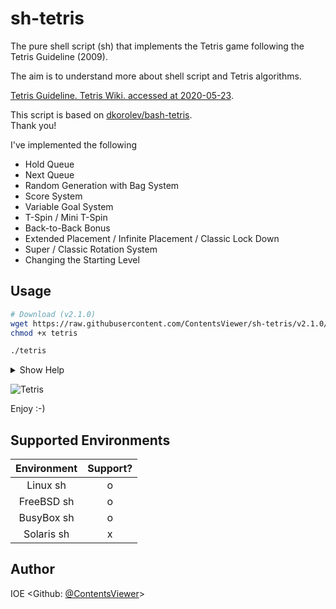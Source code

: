 # sh-tetris

The pure shell script (sh) that implements the Tetris game following the Tetris Guideline (2009).

The aim is to understand more about shell script and Tetris algorithms.

[Tetris Guideline. Tetris Wiki. accessed at 2020-05-23](https://tetris.fandom.com/wiki/Tetris_Guideline).

This script is based on [dkorolev/bash-tetris](https://github.com/dkorolev/bash-tetris).<br>
Thank you!

I've implemented the following

* Hold Queue
* Next Queue
* Random Generation with Bag System
* Score System
* Variable Goal System
* T-Spin / Mini T-Spin
* Back-to-Back Bonus
* Extended Placement / Infinite Placement / Classic Lock Down
* Super / Classic Rotation System
* Changing the Starting Level

## Usage

```sh
# Download (v2.1.0)
wget https://raw.githubusercontent.com/ContentsViewer/sh-tetris/v2.1.0/tetris
chmod +x tetris

./tetris
```

<details>
<summary>Show Help</summary>

```shellsession
$ ./tetris -h

Usage: tetris [options]

Options:
 -d, --debug          debug mode
 -l, --level <LEVEL>  game level (default=1). range from 1 to 15
 --rotation <MODE>    use 'Super' or 'Classic' rotation system
                      MODE can be 'super'(default) or 'classic'
 --lockdown <RULE>    Three rulesets —Infinite Placement, Extended, and Classic—
                      dictate the conditions for Lock Down.
                      RULE can be 'extended'(default), 'infinite', 'classic'
 --no-color           don't display colors
 --no-beep            disable beep
 --hide-help          don't show help on start

 -h, --help     display this help and exit
 -V, --version  output version infromation and exit

Version:
 2.1.0
```

</details>

![Tetris](https://contentsviewer.work/Master/ShellScript/Apps/Tetris/Images/tetris.jpg)

Enjoy :-)

## Supported Environments

| Environment | Support? |
| :---------: | :------: |
| Linux   sh  | o        |
| FreeBSD sh  | o        |
| BusyBox sh  | o        |
| Solaris sh  | x        |

## Author

IOE <Github: [@ContentsViewer](https://github.com/ContentsViewer)>
